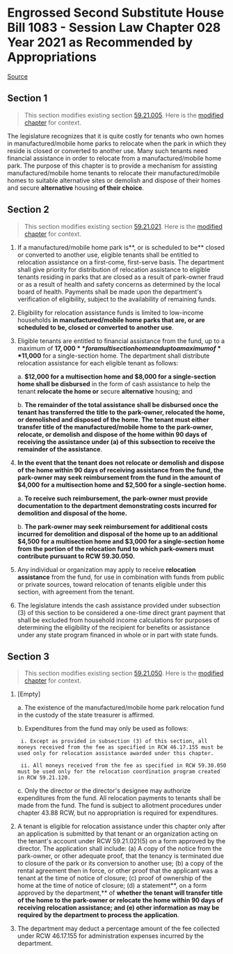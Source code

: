 # Engrossed Second Substitute House Bill 1083 - Session Law Chapter 028 Year 2021 as Recommended by Appropriations

[Source](http://lawfilesext.leg.wa.gov/biennium/2021-22/Pdf/Bills/Session%20Laws/House/1083-S2.SL.pdf)
## Section 1
> This section modifies existing section [59.21.005](/rcw/59_landlord_and_tenant/59.21_mobile_home_relocation_assistance.md). Here is the [modified chapter](rcw/59_landlord_and_tenant/59.21_mobile_home_relocation_assistance.md) for context.

The legislature recognizes that it is quite costly for tenants who own homes in manufactured/mobile home parks to relocate when the park in which they reside is closed or converted to another use. Many such tenants need financial assistance in order to relocate from a manufactured/mobile home park. The purpose of this chapter is to provide a mechanism for assisting manufactured/mobile home tenants to relocate their manufactured/mobile homes to suitable alternative sites or demolish and dispose of their homes and secure **alternative** housing **of their choice**.


## Section 2
> This section modifies existing section [59.21.021](/rcw/59_landlord_and_tenant/59.21_mobile_home_relocation_assistance.md). Here is the [modified chapter](rcw/59_landlord_and_tenant/59.21_mobile_home_relocation_assistance.md) for context.

1. If a manufactured/mobile home park is**, or is scheduled to be** closed or converted to another use, eligible tenants shall be entitled to relocation assistance on a first-come, first-serve basis. The department shall give priority for distribution of relocation assistance to eligible tenants residing in parks that are closed as a result of park-owner fraud or as a result of health and safety concerns as determined by the local board of health. Payments shall be made upon the department's verification of eligibility, subject to the availability of remaining funds.

2. Eligibility for relocation assistance funds is limited to low-income households **in manufactured/mobile home parks that are, or are scheduled to be, closed or converted to another use**.

3. Eligible tenants  are entitled to financial assistance from the fund, up to a maximum of **$17,000** for a multisection home and up to a maximum of **$11,000** for a single-section home. The department shall distribute relocation assistance for each eligible tenant as follows:

    a. **$12,000 for a multisection home and $8,000 for a single-section home shall be disbursed** in the form of cash assistance to help the tenant **relocate the home or** secure **alternative** housing; and

    b. **The remainder of the total assistance shall be disbursed once the tenant has transferred the title to the park-owner, relocated the home, or demolished and disposed of the home. The tenant must either transfer title of the manufactured/mobile home to the park-owner, relocate, or demolish and dispose of the home within 90 days of receiving the assistance under (a) of this subsection to receive the remainder of the assistance**.

4. **In the event that the tenant does not relocate or demolish and dispose of the home within 90 days of receiving assistance from the fund, the park-owner may seek reimbursement from the fund in the amount of $4,000 for a multisection home and $2,500 for a single-section home.**

    a. **To receive such reimbursement, the park-owner must provide documentation to the department demonstrating costs incurred for demolition and disposal of the home.**

    b. **The park-owner may seek reimbursement for additional costs incurred for demolition and disposal of the home up to an additional $4,500 for a multisection home and $3,000 for a single-section home from the portion of the relocation fund to which park-owners must contribute pursuant to RCW 59.30.050.**

5. Any individual or organization may apply to receive **relocation assistance** from the fund, for use in combination with funds from public or private sources, toward relocation of tenants eligible under this section, with agreement from the tenant.

6. The legislature intends the cash assistance provided under subsection (3) of this section to be considered a one-time direct grant payment that shall be excluded from household income calculations for purposes of determining the eligibility of the recipient for benefits or assistance under any state program financed in whole or in part with state funds.


## Section 3
> This section modifies existing section [59.21.050](/rcw/59_landlord_and_tenant/59.21_mobile_home_relocation_assistance.md). Here is the [modified chapter](rcw/59_landlord_and_tenant/59.21_mobile_home_relocation_assistance.md) for context.

1. [Empty]

    a. The existence of the manufactured/mobile home park relocation fund in the custody of the state treasurer is affirmed.

    b. Expenditures from the fund may only be used as follows:

        i. Except as provided in subsection (3) of this section, all moneys received from the fee as specified in RCW 46.17.155 must be used only for relocation assistance awarded under this chapter.

        ii. All moneys received from the fee as specified in RCW 59.30.050 must be used only for the relocation coordination program created in RCW 59.21.120.

    c. Only the director or the director's designee may authorize expenditures from the fund. All relocation payments to tenants shall be made from the fund. The fund is subject to allotment procedures under chapter 43.88 RCW, but no appropriation is required for expenditures.

2. A tenant is eligible for relocation assistance under this chapter only after an application is submitted by that tenant or an organization acting on the tenant's account under RCW 59.21.021(5) on a form approved by the director. The application shall include: (a) A copy of the notice from the park-owner, or other adequate proof, that the tenancy is terminated due to closure of the park or its conversion to another use; (b) a copy of the rental agreement then in force, or other proof that the applicant was a tenant at the time of notice of closure; (c)  proof of ownership of the home at the time of notice of closure; (d) a statement**, on a form approved by the department,** of **whether the tenant will transfer title of the home to the park-owner or relocate the home within 90 days of receiving relocation assistance; and (e) other information as may be required by the department to process the application**.

3. The department may deduct a percentage amount of the fee collected under RCW 46.17.155 for administration expenses incurred by the department.

